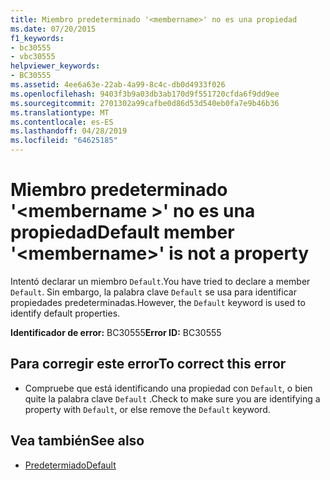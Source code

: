 ```yaml
---
title: Miembro predeterminado '<membername>' no es una propiedad
ms.date: 07/20/2015
f1_keywords:
- bc30555
- vbc30555
helpviewer_keywords:
- BC30555
ms.assetid: 4ee6a63e-22ab-4a99-8c4c-db0d4933f026
ms.openlocfilehash: 9403f3b9a03db3ab170d9f551720cfda6f9dd9ee
ms.sourcegitcommit: 2701302a99cafbe0d86d53d540eb0fa7e9b46b36
ms.translationtype: MT
ms.contentlocale: es-ES
ms.lasthandoff: 04/28/2019
ms.locfileid: "64625185"
---
```

# <a name="default-member-membername-is-not-a-property"></a><span data-ttu-id="da246-102">Miembro predeterminado '\<membername >' no es una propiedad</span><span class="sxs-lookup"><span data-stu-id="da246-102">Default member '\<membername>' is not a property</span></span>
<span data-ttu-id="da246-103">Intentó declarar un miembro `Default`.</span><span class="sxs-lookup"><span data-stu-id="da246-103">You have tried to declare a member `Default`.</span></span> <span data-ttu-id="da246-104">Sin embargo, la palabra clave `Default` se usa para identificar propiedades predeterminadas.</span><span class="sxs-lookup"><span data-stu-id="da246-104">However, the `Default` keyword is used to identify default properties.</span></span>  
  
 <span data-ttu-id="da246-105">**Identificador de error:** BC30555</span><span class="sxs-lookup"><span data-stu-id="da246-105">**Error ID:** BC30555</span></span>  
  
## <a name="to-correct-this-error"></a><span data-ttu-id="da246-106">Para corregir este error</span><span class="sxs-lookup"><span data-stu-id="da246-106">To correct this error</span></span>  
  
- <span data-ttu-id="da246-107">Compruebe que está identificando una propiedad con `Default`, o bien quite la palabra clave `Default` .</span><span class="sxs-lookup"><span data-stu-id="da246-107">Check to make sure you are identifying a property with `Default`, or else remove the `Default` keyword.</span></span>  
  
## <a name="see-also"></a><span data-ttu-id="da246-108">Vea también</span><span class="sxs-lookup"><span data-stu-id="da246-108">See also</span></span>

- [<span data-ttu-id="da246-109">Predetermiado</span><span class="sxs-lookup"><span data-stu-id="da246-109">Default</span></span>](../../visual-basic/language-reference/modifiers/default.md)
